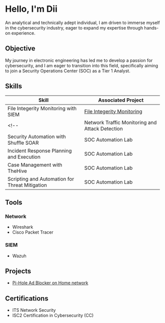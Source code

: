 # Hello, I'm Dii

An analytical and technically adept individual, I am driven to immerse myself in the cybersecurity industry, eager to expand my expertise through hands-on experience.

## Objective
My journey in electronic engineering has led me to develop a passion for cybersecurity, and I am eager to transition into this field, specifically aiming to join a Security Operations Center (SOC) as a Tier 1 Analyst.

## Skills

| Skill                                         | Associated Project         |
|-----------------------------------------------|----------------------------|
| File Integerity Monitoring with SIEM          | <a href="https://github.com/dilocho/File-Intergrity-Monitoring">File Integerity Monitoring</a>|
<!--| Network Traffic Monitoring and Attack Detection | <a href="https://google.com">Detection Lab</a>| 
| Security Automation with Shuffle SOAR         | SOC Automation Lab|
| Incident Response Planning and Execution      | SOC Automation Lab|
| Case Management with TheHive                  | SOC Automation Lab|
| Scripting and Automation for Threat Mitigation | SOC Automation Lab| --->

## Tools
### Network
- Wireshark
- Cisco Packet Tracer

### SIEM
- Wazuh


## Projects
- <a href = "https://github.com/dilocho/Pi-Hole-Adblocker/blob/main/README.md">Pi-Hole Ad Blocker on Home network</a>

## Certifications
 - ITS Network Security 
 - ISC2 Certification in Cybersecurity (CC)
